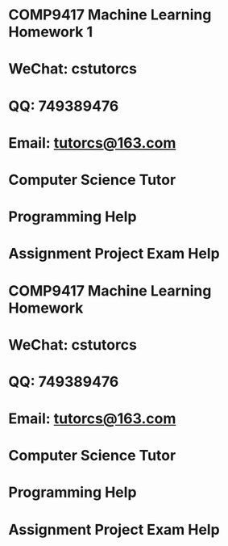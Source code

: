 # COMP9417 Machine Learning Homework 1
# WeChat: cstutorcs

# QQ: 749389476

# Email: tutorcs@163.com

# Computer Science Tutor

# Programming Help

# Assignment Project Exam Help
# COMP9417 Machine Learning Homework
# WeChat: cstutorcs

# QQ: 749389476

# Email: tutorcs@163.com

# Computer Science Tutor

# Programming Help

# Assignment Project Exam Help
